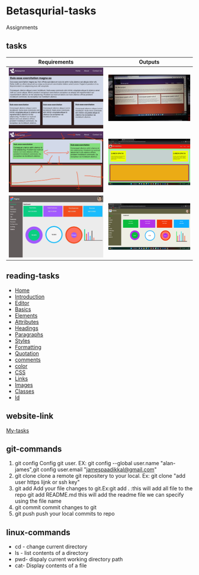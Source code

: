 # Betasqurial-tasks

Assignments

## tasks

| Requirements                       | Outputs                   |
| ---------------------------------- | ------------------------- |
| ![task-2](requirements/image2.jpg) | ![out-2](images/pic2.jpg) |
| ![task-3](requirements/image3.jpg) | ![out-2](images/pic3.png) |
| ![task-4](requirements/image4.jpg) | ![out-2](images/pic4.png) |

## reading-tasks

- [Home](https://www.w3schools.com/html/default.asp)
- [Introduction](https://www.w3schools.com/html/html_intro.asp)
- [Editor](https://www.w3schools.com/html/html_editors.asp)
- [Basics](https://www.w3schools.com/html/html_basic.asp)
- [Elements](https://www.w3schools.com/html/html_elements.asp)
- [Attributes](https://www.w3schools.com/html/html_attributes.asp)
- [Headings](https://www.w3schools.com/html/html_headings.asp)
- [Paragraphs](https://www.w3schools.com/html/html_paragraphs.asp)
- [Styles](https://www.w3schools.com/html/html_styles.asp)
- [Formatting](https://www.w3schools.com/html/html_formatting.asp)
- [Quotation](https://www.w3schools.com/html/html_quotation_elements.asp)
- [comments](https://www.w3schools.com/html/html_comments.asp)
- [color](https://www.w3schools.com/html/html_colors.asp)
- [CSS](https://www.w3schools.com/html/html_css.asp)
- [Links](https://www.w3schools.com/html/html_links.asp)
- [Images](https://www.w3schools.com/html/html_images.asp)
- [Classes](https://www.w3schools.com/html/html_classes.asp)
- [Id](https://www.w3schools.com/html/html_id.asp)

## website-link

[My-tasks](https://alanjamesjacob.github.io/betasqurial-/)

## git-commands

1. git config Config git user. EX: git config --global user.name "alan-james",git config user.email "jamespaadikkal@gmail.com"
2. git clone clone a remote git repositery to your local. Ex: git clone "add user https lijnk or ssh key"
3. git add Add your file changes to git.Ex:git add . :this will add all file to the repo git add README.md this will add the readme file we can specify using the file name
4. git commit commit changes to git
5. git push push your local commits to repo

## linux-commands

- cd - change current directory
- ls - list contents of a directory
- pwd- dispaly current working directory path
- cat- Display contents of a file
